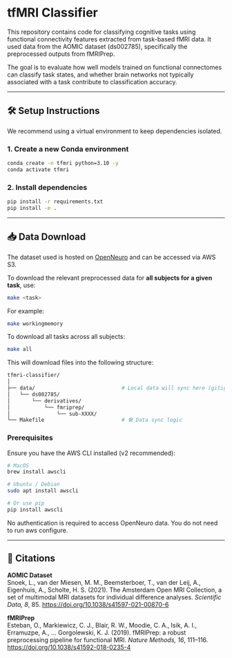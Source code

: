 # tfMRI Classifier

This repository contains code for classifying cognitive tasks using functional connectivity features extracted from task-based fMRI data. It used data from the AOMIC dataset (ds002785), specifically the preprocessed outputs from fMRIPrep.

The goal is to evaluate how well models trained on functional connectomes can classify task states, and whether brain networks not typically associated with a task contribute to classification accuracy.

---
## 🛠️ Setup Instructions

We recommend using a virtual environment to keep dependencies isolated.

### 1. Create a new Conda environment

```bash
conda create -n tfmri python=3.10 -y
conda activate tfmri
```

### 2. Install dependencies

```bash
pip install -r requirements.txt
pip install -e .
```

---

## 📥 Data Download

The dataset used is hosted on [OpenNeuro](https://openneuro.org/datasets/ds002785) and can be accessed via AWS S3.

To download the relevant preprocessed data for **all subjects for a given task**, use:

```bash
make <task>
```

For example:
```bash
make workingmemory
```

To download all tasks across all subjects:

```bash
make all
```

This will download files into the following structure:

```bash
tfmri-classifier/
│
├── data/                            # Local data will sync here (gitignored)
│   └── ds002785/
│       └── derivatives/
│           └── fmriprep/
│               └── sub-XXXX/
└── Makefile                         # 🛠 Data sync logic
```

### Prerequisites

Ensure you have the AWS CLI installed (v2 recommended):

```bash
# MacOS
brew install awscli

# Ubuntu / Debian
sudo apt install awscli

# Or use pip
pip install awscli
```

No authentication is required to access OpenNeuro data. You do not need to run aws configure.

---


## 📄 Citations

**AOMIC Dataset**  
Snoek, L., van der Miesen, M. M., Beemsterboer, T., van der Leij, A., Eigenhuis, A., Scholte, H. S. (2021). The Amsterdam Open MRI Collection, a set of multimodal MRI datasets for individual difference analyses. *Scientific Data, 8*, 85. https://doi.org/10.1038/s41597-021-00870-6

**fMRIPrep**  
Esteban, O., Markiewicz, C. J., Blair, R. W., Moodie, C. A., Isik, A. I., Erramuzpe, A., ... Gorgolewski, K. J. (2019). fMRIPrep: a robust preprocessing pipeline for functional MRI. *Nature Methods, 16*, 111–116. https://doi.org/10.1038/s41592-018-0235-4
